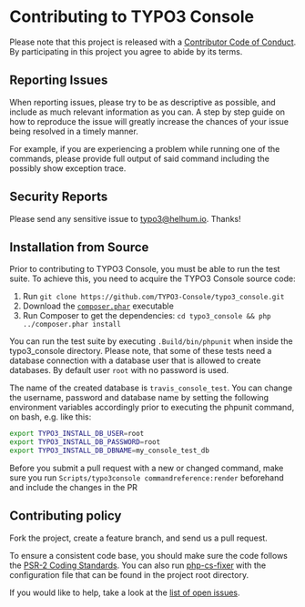 # Contributing to TYPO3 Console

Please note that this project is released with a
[Contributor Code of Conduct](http://contributor-covenant.org/version/1/4/).
By participating in this project you agree to abide by its terms.

## Reporting Issues

When reporting issues, please try to be as descriptive as possible, and include
as much relevant information as you can. A step by step guide on how to
reproduce the issue will greatly increase the chances of your issue being
resolved in a timely manner.

For example, if you are experiencing a problem while running one of the
commands, please provide full output of said command including the possibly
show exception trace.

## Security Reports

Please send any sensitive issue to [typo3@helhum.io](mailto:typo3@helhum.io). Thanks!

## Installation from Source

Prior to contributing to TYPO3 Console, you must be able to run the test suite.
To achieve this, you need to acquire the TYPO3 Console source code:

1. Run `git clone https://github.com/TYPO3-Console/typo3_console.git`
2. Download the [`composer.phar`](https://getcomposer.org/composer.phar) executable
3. Run Composer to get the dependencies: `cd typo3_console && php ../composer.phar install`

You can run the test suite by executing `.Build/bin/phpunit` when inside the
typo3_console directory. Please note, that some of these tests need a database connection
with a database user that is allowed to create databases. By default user `root` with no password is used.

The name of the created database is `travis_console_test`. You can change the username,
 password and database name by setting the following environment variables accordingly
 prior to executing the phpunit command, on bash, e.g. like this:
 
```bash
export TYPO3_INSTALL_DB_USER=root
export TYPO3_INSTALL_DB_PASSWORD=root
export TYPO3_INSTALL_DB_DBNAME=my_console_test_db
```

Before you submit a pull request with a new or changed command,
make sure you run `Scripts/typo3console commandreference:render` beforehand
and include the changes in the PR

Contributing policy
-------------------

Fork the project, create a feature branch, and send us a pull request.

To ensure a consistent code base, you should make sure the code follows
the [PSR-2 Coding Standards](http://www.php-fig.org/psr/psr-2/). You can also
run [php-cs-fixer](https://github.com/FriendsOfPHP/PHP-CS-Fixer) with the
configuration file that can be found in the project root directory.

If you would like to help, take a look at the [list of open issues](https://github.com/TYPO3-Console/typo3_console/issues).

